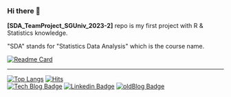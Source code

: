 ### Hi there 👋

**\[SDA_TeamProject_SGUniv_2023-2\]** repo is my first project with R & Statistics knowledge.

"SDA" stands for "Statistics Data Analysis" which is the course name.

[![Readme Card](https://github-readme-stats.vercel.app/api/pin/?username=oooo12-git&repo=SDA_TeamProject_SGUniv_2023-2)](https://github.com/oooo12-git/SDA_TeamProject_SGUniv_2023-2)

<!--If you really wanted to know me it is recommended to see my [![Tech Blog Badge](http://img.shields.io/badge/-Tech%20blog-276DC3?style=flat-square&logo=r&link=https://oooo12.ooo/)](https://oooo12.ooo/).(It was built by Quarto and also Bilingual Blog!)

Also its repo is this below.

[![Readme Card](https://github-readme-stats.vercel.app/api/pin/?username=oooo12-git&repo=oooo12Blog)](https://github.com/oooo12-git/oooo12Blog)
-->
<!--
**oooo12-git/oooo12-git** is a ✨ _special_ ✨ repository because its `README.md` (this file) appears on your GitHub profile.

Here are some ideas to get you started:

- 🔭 I’m currently working on ...
- 👯 I’m looking to collaborate on ...
- 🤔 I’m looking for help with ...
- 💬 Ask me about ...
- 📫 How to reach me: ...
- 😄 Pronouns: ...
- ⚡ Fun fact: ...
-->

---

[![Top Langs](https://github-readme-stats.vercel.app/api/top-langs/?username=oooo12-git&layout=compact)](https://github.com/anuraghazra/github-readme-stats)
[![Hits](https://hits.seeyoufarm.com/api/count/incr/badge.svg?url=https%3A%2F%2Fgithub.com%2Foooo12-git%2F&count_bg=%2379C83D&title_bg=%23555555&icon=&icon_color=%23E7E7E7&title=hits&edge_flat=false)](https://hits.seeyoufarm.com)	
[![Tech Blog Badge](http://img.shields.io/badge/-Tech%20blog-276DC3?style=flat-square&logo=r&link=https://oooo12.ooo/)](https://oooo12.ooo/)
[![Linkedin Badge](https://img.shields.io/badge/-LinkedIn-blue?style=flat-square&logo=Linkedin&logoColor=white&link=https://www.linkedin.com/in/oooo12)](https://www.linkedin.com/in/oooo12)
[![oldBlog Badge](http://img.shields.io/badge/-old%20blog-000000?style=flat-square&logo=tistory&link=https://oooo12.tistory.com/)](https://oooo12.tistory.com/)

